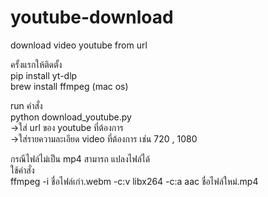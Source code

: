 # youtube-download
download video youtube from url

<p class="has-line-data" data-line-start="0" data-line-end="3">ครั้งแรกให้ติดตั้ง<br>
pip install yt-dlp<br>
brew install ffmpeg (mac os)</p>
<p class="has-line-data" data-line-start="5" data-line-end="9">run คำสั่ง<br>
python download_youtube.py<br>
-&gt;ใส่ url ของ youtube ที่ต้องการ<br>
-&gt;ใส่รายความละเอียด video ที่ต้องการ เช่น 720 , 1080</p>
<p class="has-line-data" data-line-start="10" data-line-end="13">กรณีไฟล์ไม่เป็น mp4 สามารถ แปลงไฟล์ได้<br>
ใช้คำสั่ง<br>
ffmpeg -i ชื่อไฟล์เก่า.webm -c:v libx264 -c:a aac ชื่อไฟล์ใหม่.mp4</p>